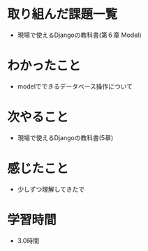 # 取り組んだ課題一覧

- 現場で使えるDjangoの教科書(第６章 Model)

# わかったこと

- modelでできるデータベース操作について

# 次やること

- 現場で使えるDjangoの教科書(5章)

# 感じたこと

- 少しずつ理解してきたで

# 学習時間

-  3.0時間
